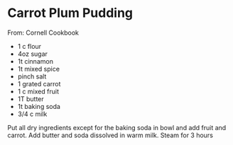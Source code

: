 # Carrot Plum Pudding
From: Cornell Cookbook

* 1 c flour
* 4oz sugar
* 1t cinnamon
* 1t mixed spice
* pinch salt
* 1 grated carrot
* 1 c mixed fruit
* 1T butter
* 1t baking soda
* 3/4 c milk

Put all dry ingredients except for the baking soda in bowl and add fruit and carrot.  Add butter and soda dissolved in warm milk.  Steam for 3 hours


